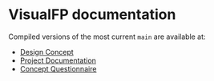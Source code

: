 # VisualFP documentation

Compiled versions of the most current `main` are available at:

- [Design Concept](https://visualfp.github.io/docs/design_concept.pdf)
- [Project Documentation](https://visualfp.github.io/docs/project_documentation.pdf)
- [Concept Questionnaire](https://visualfp.github.io/docs/concept_questionnaire.pdf)
